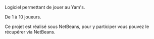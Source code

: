 Logiciel permettant de jouer au Yam's.

De 1 à 10 joueurs.

Ce projet est réalisé sous NetBeans, pour y participer vous pouvez le récupérer via NetBeans.
